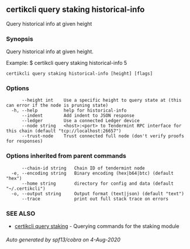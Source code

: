 ## certikcli query staking historical-info

Query historical info at given height

### Synopsis

Query historical info at given height.

Example:
$ certikcli query staking historical-info 5

```
certikcli query staking historical-info [height] [flags]
```

### Options

```
      --height int    Use a specific height to query state at (this can error if the node is pruning state)
  -h, --help          help for historical-info
      --indent        Add indent to JSON response
      --ledger        Use a connected Ledger device
      --node string   <host>:<port> to Tendermint RPC interface for this chain (default "tcp://localhost:26657")
      --trust-node    Trust connected full node (don't verify proofs for responses)
```

### Options inherited from parent commands

```
      --chain-id string   Chain ID of tendermint node
  -e, --encoding string   Binary encoding (hex|b64|btc) (default "hex")
      --home string       directory for config and data (default "~/.certikcli")
  -o, --output string     Output format (text|json) (default "text")
      --trace             print out full stack trace on errors
```

### SEE ALSO

* [certikcli query staking](certikcli_query_staking.md)	 - Querying commands for the staking module

###### Auto generated by spf13/cobra on 4-Aug-2020
